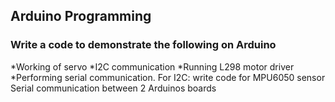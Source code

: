 ## Arduino Programming

### Write a code to demonstrate the following on Arduino
*Working of servo
*I2C communication
*Running L298 motor driver
*Performing serial communication.
For I2C: write code for MPU6050 sensor
Serial communication between 2 Arduinos boards
